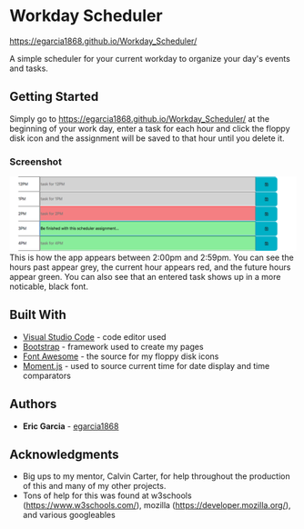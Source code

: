 # Workday Scheduler

https://egarcia1868.github.io/Workday_Scheduler/

A simple scheduler for your current workday to organize your day's events and tasks.

## Getting Started

Simply go to https://egarcia1868.github.io/Workday_Scheduler/ at the beginning of your work day, enter a task for each hour and click the floppy disk icon and the assignment will be saved to that hour until you delete it.

### Screenshot

![Screenshot!](/assets/images/ScreenShot.png?raw=true "Screenshot of how past/current/future hours appear")
This is how the app appears between 2:00pm and 2:59pm.  You can see the hours past appear grey, the current hour appears red, and the future hours appear green.  You can also see that an entered task shows up in a more noticable, black font.


## Built With

* [Visual Studio Code](https://code.visualstudio.com/) - code editor used
* [Bootstrap](https://getbootstrap.com/) - framework used to create my pages
* [Font Awesome](https://fontawesome.com/) - the source for my floppy disk icons
* [Moment.js](https://momentjs.com/) - used to source current time for date display and time comparators

## Authors

* **Eric Garcia** - [egarcia1868](https://github.com/egarcia1868)

## Acknowledgments

* Big ups to my mentor, Calvin Carter, for help throughout the production of this and many of my other projects.
* Tons of help for this was found at w3schools (https://www.w3schools.com/), mozilla (https://developer.mozilla.org/), and various googleables
